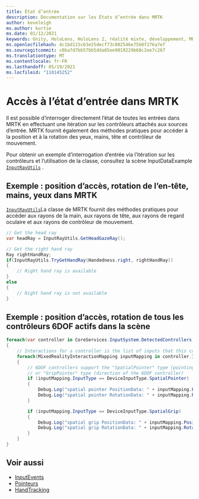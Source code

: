 ```yaml
---
title: État d’entrée
description: Documentation sur les États d’entrée dans MRTK
author: keveleigh
ms.author: kurtie
ms.date: 01/12/2021
keywords: Unity, HoloLens, HoloLens 2, réalité mixte, développement, MRTK, InputState,
ms.openlocfilehash: 4c1bd115c63e25decf73c082546e75b0f276a7ef
ms.sourcegitcommit: c0ba7d7bb57bb5dda65ee9019229b68c2ee7c267
ms.translationtype: MT
ms.contentlocale: fr-FR
ms.lasthandoff: 05/19/2021
ms.locfileid: "110145252"
---
```

# <a name="accessing-input-state-in-mrtk"></a>Accès à l’état d’entrée dans MRTK

Il est possible d’interroger directement l’état de toutes les entrées dans MRTK en effectuant une itération sur les contrôleurs attachés aux sources d’entrée. MRTK fournit également des méthodes pratiques pour accéder à la position et à la rotation des yeux, mains, tête et contrôleur de mouvement.

Pour obtenir un exemple d’interrogation d’entrée via l’itération sur les contrôleurs et l’utilisation de la classe, consultez la scène InputDataExample [`InputRayUtils`](xref:Microsoft.MixedReality.Toolkit.Input.InputRayUtils) .

## <a name="example-access-position-rotation-of-head-hands-eyes-in-mrtk"></a>Exemple : position d’accès, rotation de l’en-tête, mains, yeux dans MRTK

[`InputRayUtils`](xref:Microsoft.MixedReality.Toolkit.Input.InputRayUtils)La classe de MRTK fournit des méthodes pratiques pour accéder aux rayons de la main, aux rayons de tête, aux rayons de regard oculaire et aux rayons de contrôleur de mouvement.

```c#
// Get the head ray
var headRay = InputRayUtils.GetHeadGazeRay();

// Get the right hand ray
Ray rightHandRay;
if(InputRayUtils.TryGetHandRay(Handedness.right, rightHandRay))
{
    // Right hand ray is available
}
else
{
    // Right hand ray is not available
}
```

## <a name="example-access-position-rotation-of-all-6dof-controllers-active-in-scene"></a>Exemple : position d’accès, rotation de tous les contrôleurs 6DOF actifs dans la scène

```c#
foreach(var controller in CoreServices.InputSystem.DetectedControllers)
{
    // Interactions for a controller is the list of inputs that this controller exposes
    foreach(MixedRealityInteractionMapping inputMapping in controller.Interactions)
    {
        // 6DOF controllers support the "SpatialPointer" type (pointing direction)
        // or "GripPointer" type (direction of the 6DOF controller)
        if (inputMapping.InputType == DeviceInputType.SpatialPointer)
        {
            Debug.Log("spatial pointer PositionData: " + inputMapping.PositionData);
            Debug.Log("spatial pointer RotationData: " + inputMapping.RotationData);
        }

        if (inputMapping.InputType == DeviceInputType.SpatialGrip)
        {
            Debug.Log("spatial grip PositionData: " + inputMapping.PositionData);
            Debug.Log("spatial grip RotationData: " + inputMapping.RotationData);
        }
    }
}
```

## <a name="see-also"></a>Voir aussi

- [InputEvents](input-events.md)
- [Pointeurs](pointers.md)
- [HandTracking](hand-tracking.md)
